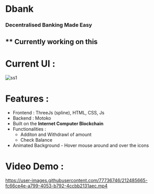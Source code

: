# Dbank
### Decentralised Banking Made Easy 
<h2>** Currently working on this</h2>
<h1>Current UI : </h1>

![ss1](https://user-images.githubusercontent.com/77736746/212484993-b6a232c7-0c8a-4b3b-b533-4a236f66c064.jpg)

<h1>Features : </h1>
<ul>
    <li>Frontend : ThreeJs (spline), HTML, CSS, Js
    </li>
    <li>Backend : Motoko
    </li>
    <li>Built on the <b> Internet Computer Blockchain</b>
    </li>
    <li>Functionalities :
        <ul>
        <li>Additon and Withdrawl of amount</li>
        <li>Check Balance</li>
        </ul>
    </li>
    <li>Animated Background - Hover mouse around and over the icons</li>
    
</ul>
<h1> Video Demo : </h1>

https://user-images.githubusercontent.com/77736746/212485665-fc66ce4e-a799-4053-b792-4ccbb2131aec.mp4



<!--
Welcome to your new dbank project and to the internet computer development community. By default, creating a new project adds this README and some template files to your project directory. You can edit these template files to customize your project and to include your own code to speed up the development cycle.

To get started, you might want to explore the project directory structure and the default configuration file. Working with this project in your development environment will not affect any production deployment or identity tokens.

To learn more before you start working with dbank, see the following documentation available online:

- [Quick Start](https://sdk.dfinity.org/docs/quickstart/quickstart-intro.html)
- [SDK Developer Tools](https://sdk.dfinity.org/docs/developers-guide/sdk-guide.html)
- [Motoko Programming Language Guide](https://sdk.dfinity.org/docs/language-guide/motoko.html)
- [Motoko Language Quick Reference](https://sdk.dfinity.org/docs/language-guide/language-manual.html)
- [JavaScript API Reference](https://erxue-5aaaa-aaaab-qaagq-cai.raw.ic0.app)

If you want to start working on your project right away, you might want to try the following commands:

```bash
cd dbank/
dfx help
dfx config --help
```

## Running the project locally

If you want to test your project locally, you can use the following commands:

```bash
# Starts the replica, running in the background
dfx start --background

# Deploys your canisters to the replica and generates your candid interface
dfx deploy
```

Once the job completes, your application will be available at `http://localhost:8000?canisterId={asset_canister_id}`.

Additionally, if you are making frontend changes, you can start a development server with

```bash
npm start
```

Which will start a server at `http://localhost:8080`, proxying API requests to the replica at port 8000.

### Note on frontend environment variables

If you are hosting frontend code somewhere without using DFX, you may need to make one of the following adjustments to ensure your project does not fetch the root key in production:

- set`NODE_ENV` to `production` if you are using Webpack
- use your own preferred method to replace `process.env.NODE_ENV` in the autogenerated declarations
- Write your own `createActor` constructor

-->
